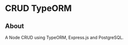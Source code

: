 # CRUD TypeORM

## About <a name = "about"></a>

A Node CRUD using TypeORM, Express.js and PostgreSQL.
